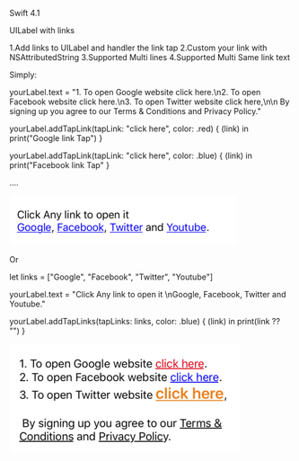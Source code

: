 Swift 4.1

UILabel with links 

1.Add links to UILabel and handler the link tap
2.Custom your link with NSAttributedString 
3.Supported Multi lines
4.Supported Multi Same link text

Simply: 

 yourLabel.text = "1. To open Google website click here.\n2. To open Facebook website click here.\n3. To open Twitter website click here,\n\n By signing up you agree to our Terms & Conditions and Privacy Policy."

 yourLabel.addTapLink(tapLink: "click here", color: .red) { (link) in
           print("Google link Tap")
   }
        
 yourLabel.addTapLink(tapLink: "click here", color: .blue) { (link) in
           print("Facebook link Tap"
  }

....

![alt text](https://github.com/omrapp/label-with-links/blob/master/2.png)



Or

let links = ["Google", "Facebook", "Twitter", "Youtube"]

yourLabel.text = "Click Any link to open it \nGoogle, Facebook, Twitter and Youtube."

  yourLabel.addTapLinks(tapLinks: links, color: .blue) { (link) in
          print(link ?? "")
   }
 

![alt text](https://github.com/omrapp/label-with-links/blob/master/1.png)


